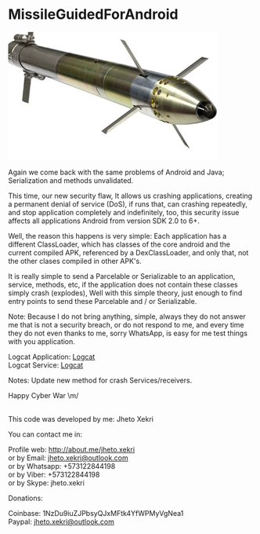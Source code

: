 MissileGuidedForAndroid
=======================

![Missile Guided For Android](image_readme.jpg)

Again we come back with the same problems of Android and Java; Serialization and methods unvalidated.

This time, our new security flaw, It allows us crashing applications, creating a permanent denial of service (DoS), if runs that, can crashing repeatedly, 
and stop application completely and indefinitely, too, this security issue affects all applications Android from version SDK 2.0 to 6+.

Well, the reason this happens is very simple: Each application has a different ClassLoader, which has classes of the core android and the current compiled APK,
referenced by a DexClassLoader, and only that, not the other clases compiled in other APK's.

It is really simple to send a Parcelable or Serializable to an application, service, methods, etc, if the application does not contain these classes simply crash (explodes), Well with this simple theory, just enough to find entry points to send these Parcelable and / or Serializable.

Note: Because I do not bring anything, simple, always they do not answer me that is not a security breach, or do not respond to me, and every time they do not even thanks to me, sorry WhatsApp, is easy for me test things with you application.

Logcat Application: [Logcat](https://raw.githubusercontent.com/JhetoX/MissileGuidedForAndroid/master/logcat_app.log)<BR/>
Logcat Service: [Logcat](https://raw.githubusercontent.com/JhetoX/MissileGuidedForAndroid/master/logcat_srv.log)<BR/>

Notes: Update new method for crash Services/receivers.


Happy Cyber War \m/<BR/><BR/>

 

This code was developed by me: Jheto Xekri


You can contact me in:

Profile web: http://about.me/jheto.xekri<br>
or by Email: jheto.xekri@outlook.com<br>
or by Whatsapp: +573122844198<br>
or by Viber: +573122844198<br>
or by Skype: jheto.xekri

Donations:

Coinbase: 1NzDu9iuZJPbsyQJxMFtk4YfWPMyVgNea1<br>
Paypal: jheto.xekri@outlook.com
